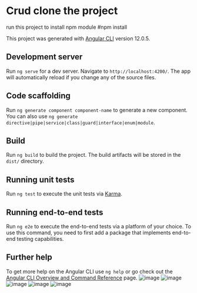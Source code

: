 # Crud clone the project

run this project to install npm module
#npm install 


This project was generated with [Angular CLI](https://github.com/angular/angular-cli) version 12.0.5.

## Development server

Run `ng serve` for a dev server. Navigate to `http://localhost:4200/`. The app will automatically reload if you change any of the source files.

## Code scaffolding

Run `ng generate component component-name` to generate a new component. You can also use `ng generate directive|pipe|service|class|guard|interface|enum|module`.

## Build

Run `ng build` to build the project. The build artifacts will be stored in the `dist/` directory.

## Running unit tests

Run `ng test` to execute the unit tests via [Karma](https://karma-runner.github.io).

## Running end-to-end tests

Run `ng e2e` to execute the end-to-end tests via a platform of your choice. To use this command, you need to first add a package that implements end-to-end testing capabilities.

## Further help

To get more help on the Angular CLI use `ng help` or go check out the [Angular CLI Overview and Command Reference](https://angular.io/cli) page.
![image](https://user-images.githubusercontent.com/64083148/123059092-59b4a980-d401-11eb-9719-533d3e96a982.png)
![image](https://user-images.githubusercontent.com/64083148/123059716-f5461a00-d401-11eb-8bc3-b0586051e4d3.png)
![image](https://user-images.githubusercontent.com/64083148/123059993-3ccca600-d402-11eb-9ca7-b6d1ecb072f9.png)
![image](https://user-images.githubusercontent.com/64083148/123059357-9a142780-d401-11eb-872c-6b4b18c67813.png)
![image](https://user-images.githubusercontent.com/64083148/123059564-d34c9780-d401-11eb-9697-d9b9e34d0289.png)



